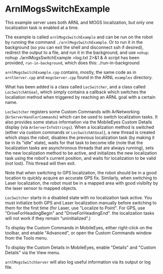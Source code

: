 # ArnlMogsSwitchExample

This example server uses both ARNL and MOGS localization, but only one localization
task is enabled at a time.

The example is called `arnlMogsSwitchExample` and can be run on the robot by running
the command `./arnlMogsSwitchExample`.   Or to run it in the background (so you can
exit the shell and disconnect ssh if desired), redirect the output to a file, and 
run it in the background, and use `nohup`:
  nohup ./arnlMogsSwitchExample >log.txt 2>&1 &
A script has been provided, `run-in-background`, which does this:
  ./run-in-background
  
`arnlMogsSwitchExample.cpp` contains, mostly, the same code as in `arnlServer.cpp` and `mogsServer.cpp` found
in the ARNL `examples` directory.

What has been added is a class called `LocSwitcher`, and a class called `LocSwitchAtGoal`,
which simply contains a callback which switches the localiation method when triggered
by reaching an ARNL goal with a certain name.

`LocSwitcher` registers some Custom Commands with ArNetworking (`ArServerHandlerCommands`)
which can be used to switch localization tasks.  It also provides some status information
via the MobileEyes Custom Details display (via `ArServerInfoStrings`).  When a localization method
is switched (either via custom commands or `LocSwitchAtGoal`), a new thread is created
which stops the robot, disables the previous localization task (by making it be in its "idle" state), waits
for that task to become idle (note that the localization tasks are asynchronous threads that
are always running), sets the new localization method to be active, and initializes the new
localization task using the robot's current position, and waits for localization to be
valid (not lost).   This thread will then exit.

Note that when switching to GPS localization, the robot should be in a good location to quickly
acquire an accurate GPS fix.   Similarly, when switching to Laser localization, the robot must
be in a mapped area with good visibilty by the laser sensor to mapped objects.

`LocSwitcher` starts in a disabled state with no localization task active.  You must initialize
both GPS and Laser localization manually before switching to them for the first time
(for Laser, use "Localize to Point".  For GPS, use "DriveForHeadingBegin" and "DriveForHeadingEnd".
the localization tasks will not work if they remain "uninitialized".)

To display the Custom Commands in MobileEyes, either right-click on the toolbar, and enable "Advanced", or open the Custom Commands window from the Tools menu.

To display the Custom Details in MobileEyes, enable "Details" and "Custom Details" via the View menu.

`arnlMogsSwitchServer` will also log useful information via its output or log file. 

